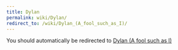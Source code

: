 ```yaml
---
title: Dylan
permalink: wiki/Dylan/
redirect_to: /wiki/Dylan_(A_fool_such_as_I)/
---
```


You should automatically be redirected to [Dylan (A fool such as I)](/wiki/Dylan_(A_fool_such_as_I)/)
